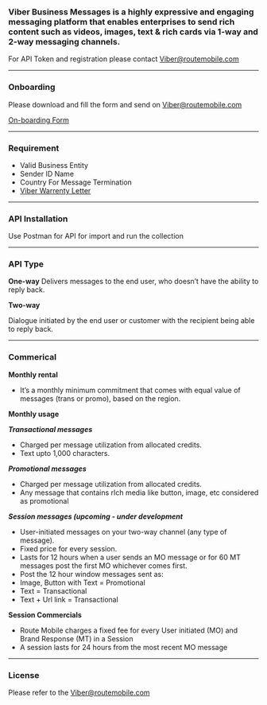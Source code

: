 ### Viber Business Messages is a highly expressive and engaging messaging platform that enables enterprises to send rich content such as videos, images, text & rich cards via 1-way and 2-way messaging channels.

For API Token and registration please contact Viber@routemobile.com

***

### Onboarding
Please download and fill the form and send on Viber@routemobile.com

[On-boarding Form](https://drive.google.com/file/d/1CsDyMhxton2rB_xfjF-4-udmcOv0VP6K/view?usp=sharing)
***

### Requirement 
* Valid Business Entity 
* Sender ID Name
* Country For Message Termination 
* [Viber Warrenty Letter]( https://drive.google.com/file/d/1i7xGJKguY5r1OvTdojr0NmrDi_vq4Wne/view?usp=sharing)



***


### API Installation 
Use Postman for API for import and run the collection


***

### API Type
**One-way**
Delivers messages to the end user, who doesn’t have the ability to reply back.

**Two-way**
 
Dialogue initiated by the end user or customer with the recipient being able to reply back. 



***


### Commerical 
**Monthly rental** 
* It’s a monthly minimum commitment that comes with equal value of messages (trans or promo), based on the region.

**Monthly usage**

***Transactional messages***
* Charged per message utilization from allocated credits.
* Text upto 1,000 characters.

***Promotional messages*** 
* Charged per message utilization from allocated credits.
* Any message that contains rIch media like button, image, etc considered as promotional

***Session messages (upcoming - under development***
* User-initiated messages on your two-way channel (any type of message). 
* Fixed price for every session. 
* Lasts for 12 hours when a user sends an MO message or for 60 MT messages post the first MO whichever comes first.
* Post the 12 hour window messages sent as:
* Image, Button with Text = Promotional
* Text = Transactional
* Text + Url link = Transactional


**Session Commercials**
* Route Mobile charges a fixed fee for every User initiated (MO) and Brand Response (MT) in a Session
* A session lasts for 24 hours from the most recent MO message


***


### License 

Please refer to the Viber@routemobile.com




 




